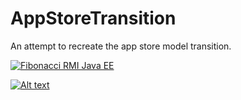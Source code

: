 # AppStoreTransition


An attempt to recreate the app store model transition.

[![Fibonacci RMI Java EE](https://imgur.com/a/oixeNqd/vi/nX_inqaAzOI/0.jpg)](https://imgur.com/a/oixeNqd "RMI Fibonacci Java")


[![Alt text](https://imgur.com/vi/VID/0.jpg)](https://imgur.com/)
